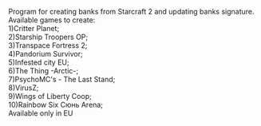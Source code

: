 Program for creating banks from Starcraft 2 and updating banks signature.<br/> Available games to create:<br/>
1)Critter Planet;<br/>
2)Starship Troopers OP;<br />
3)Transpace Fortress 2;<br />
4)Pandorium Survivor;<br />
5)Infested citу EU;<br />
6)The Thing -Arctic-;<br />
7)PsychoMC's - The Last Stand;<br />
8)VirusZ;<br />
9)Wings of Liberty Coop;<br />
10)Rainbow Six Сюнь Arena;<br />
Available only in EU
